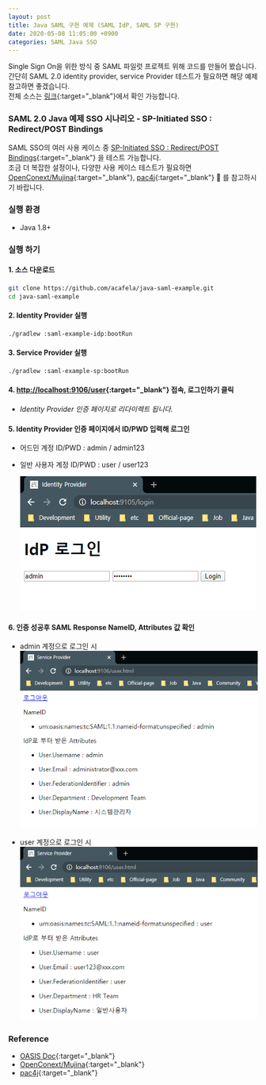 ```yaml
---
layout: post
title: Java SAML 구현 예제 (SAML IdP, SAML SP 구현)
date: 2020-05-08 11:05:00 +0900
categories: SAML Java SSO
---
```


Single Sign On을 위한 방식 중 SAML 파일럿 프로젝트 위해 코드를 만들어 봤습니다.  
간단히 SAML 2.0 identity provider, service Provider 테스트가 필요하면 해당 예제 참고하면 좋겠습니다.  
전체 소스는 [링크](https://github.com/acafela/java-saml-example){:target="_blank"}에서 확인 가능합니다.  

### SAML 2.0 Java 예제 SSO 시나리오 - SP-Initiated SSO : Redirect/POST Bindings

SAML SSO의 여러 사용 케이스 중 [SP-Initiated SSO : Redirect/POST Bindings](http://docs.oasis-open.org/security/saml/Post2.0/sstc-saml-tech-overview-2.0-cd-02.html#5.1.2.SP-Initiated%20SSO:%20%20Redirect/POST%20Bindings|outline){:target="_blank"} 을 테스트 가능합니다.  
조금 더 복잡한 설정이나, 다양한 사용 케이스 테스트가 필요하면 [OpenConext/Mujina](https://github.com/OpenConext/Mujina){:target="_blank"}, [pac4j](https://github.com/pac4j/pac4j){:target="_blank"} 🙏 를 참고하시기 바랍니다.  

### 실행 환경

- Java 1.8+

### 실행 하기

#### 1. 소스 다운로드

```bash
git clone https://github.com/acafela/java-saml-example.git
cd java-saml-example
```

#### 2. Identity Provider 실행

```bash
./gradlew :saml-example-idp:bootRun
```

#### 3. Service Provider 실행

```bash
./gradlew :saml-example-sp:bootRun
```

#### 4. [http://localhost:9106/user](http://localhost:9106/user){:target="_blank"} 접속, 로그인하기 클릭

- _Identity Provider 인증 페이지로 리다이렉트 됩니다._

#### 5. Identity Provider 인증 페이지에서 ID/PWD 입력해 로그인

- 어드민 계정 ID/PWD : admin / admin123  
- 일반 사용자 계정 ID/PWD : user / user123  

  ![Java SAML Example 인증 화면](/assets/capture/java-saml-example-capture1.PNG)

#### 6. 인증 성공후 SAML Response NameID, Attributes 값 확인

- admin 계정으로 로그인 시  
  ![Java SAML Example 인증 완료 화면1](/assets/capture/java-saml-example-capture2.PNG)

- user 계정으로 로그인 시  
  ![Java SAML Example 인증 완료 화면2](/assets/capture/java-saml-example-capture3.PNG)

### Reference

- [OASIS Doc](http://docs.oasis-open.org/security/saml/Post2.0/sstc-saml-tech-overview-2.0.html){:target="_blank"}
- [OpenConext/Mujina](https://github.com/OpenConext/Mujina){:target="_blank"}
- [pac4j](https://github.com/pac4j/pac4j){:target="_blank"}
